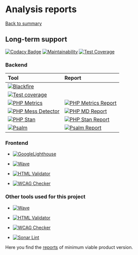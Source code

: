 # Analysis reports

[Back to summary](../index.md)

## Long-term support
[![Codacy Badge](https://app.codacy.com/project/badge/Grade/91d9b378cacd4e52b715c0bdb220b7da)](https://www.codacy.com/gh/bigboss-oualid/project_8/dashboard?utm_source=github.com&amp;utm_medium=referral&amp;utm_content=bigboss-oualid/project_8&amp;utm_campaign=Badge_Grade)
[![Maintainability](https://api.codeclimate.com/v1/badges/d85d8f92084ad5a6188c/maintainability)](https://codeclimate.com/github/bigboss-oualid/project_8/maintainability)
[![Test Coverage](https://api.codeclimate.com/v1/badges/d85d8f92084ad5a6188c/test_coverage)](https://codeclimate.com/github/bigboss-oualid/project_8/test_coverage)

### Backend

Tool     | Report |
:------- | :----- |
[![Blackfire](https://img.shields.io/badge/doc-Blackfire_v1.24.1-E03C31)](https://blackfire.io) |
[![Test coverage](https://img.shields.io/badge/doc-PHPUnit_coverage-lightgreen)](https://phpunit.readthedocs.io/en/9.0/code-coverage-analysis.html) | 
[![PHP Metrics](https://img.shields.io/badge/doc-PHP_Metrics_V2.7.4-green)](https://www.phpmetrics.org/ "show doc") | [![PHP Metrics Report](https://img.shields.io/badge/-Report-green)](http://analysis.it-bigboss.de/lts/backend/phpmetrics-report-v2/index.html "show report")
[![PHP Mess Detector](https://img.shields.io/badge/doc-PHP_MD_v2.9.1-204A87)](https://phpmd.org/ "show doc") | [![PHP MD Report ](https://img.shields.io/badge/Report-204A87)](http://analysis.it-bigboss.de/lts/backend/phpmd-report-v2.html "show report")
[![PHP Stan](https://img.shields.io/badge/doc-PHP_Stan_v0.11.16-476BA0)](https://phpstan.org/user-guide/getting-started "show doc") | [![PHP Stan Report](https://img.shields.io/badge/Report-476BA0)](https://analysis.it-bigboss.de/lts/backend/phpstan-report-v2.html "show report")
[![Psalm](https://img.shields.io/badge/doc-Psalm_v4.1-943B3A)](https://psalm.dev/docs/ "show doc") | [![Psalm Report](https://img.shields.io/badge/Report-943B3A)](https://analysis.it-bigboss.de/lts/backend/psalm-report-v2.html "show report")

### Frontend
 * [![GoogleLighthouse](https://img.shields.io/badge/Google_Lighthouse-v100.0.0.2-F4512A)](https://github.com/bigboss-oualid/project_8/blob/release/v1.0.0/analysis/frontend/google-lighthouse "show report")
 
 * [![Wave](https://img.shields.io/badge/Wave-v3.1.2-4877B5)](https://wave.webaim.org/ "used locally")
 * [![HTML Validator](https://img.shields.io/badge/HTMLValidator-v0.9.8.9-43BF4A)](http://users.skynet.be/mgueury/mozilla/ "used locally") 
 * [![WCAG Checker](https://img.shields.io/badge/WCAG-v0.96.0-222222)](https://ainspector.github.io/ "used locally")

### Other tools used for this project
 * [![Wave](https://img.shields.io/badge/Wave-v3.1.2-4877B5)](https://wave.webaim.org/ "doc")
 * [![HTML Validator](https://img.shields.io/badge/HTMLValidator-v0.9.8.9-43BF4A)](http://users.skynet.be/mgueury/mozilla/ "doc") 
 * [![WCAG Checker](https://img.shields.io/badge/WCAG-v0.96.0-222222)](https://ainspector.github.io/ "doc")

 * [![Sonar Lint](https://img.shields.io/badge/Sonar_Lint-v0.11.16-C51F28)](https://www.sonarlint.org/ "doc")

Here you find the [reports](mvp-reports.html "MVP Reports") of minimum viable product version.